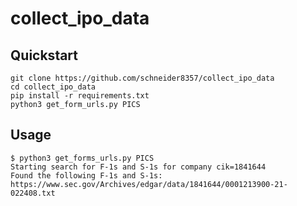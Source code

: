 # collect_ipo_data


## Quickstart

```
git clone https://github.com/schneider8357/collect_ipo_data
cd collect_ipo_data
pip install -r requirements.txt
python3 get_form_urls.py PICS
```

## Usage

```
$ python3 get_forms_urls.py PICS
Starting search for F-1s and S-1s for company cik=1841644
Found the following F-1s and S-1s:
https://www.sec.gov/Archives/edgar/data/1841644/0001213900-21-022408.txt
```